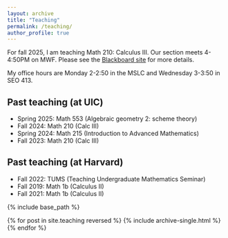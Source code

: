 ```yaml
---
layout: archive
title: "Teaching"
permalink: /teaching/
author_profile: true
---
```


For fall 2025, I am teaching Math 210: Calculus III. Our section meets 4-4:50PM on MWF. Please see the [Blackboard site](https://uic.blackboard.com/) for more details.

My office hours are Monday 2-2:50 in the MSLC and Wednesday 3-3:50 in SEO 413.

Past teaching (at UIC)
------
* Spring 2025: Math 553 (Algebraic geometry 2: scheme theory)
* Fall 2024: Math 210 (Calc III)
* Spring 2024: Math 215 (Introduction to Advanced Mathematics)
* Fall 2023: Math 210 (Calc III)

Past teaching (at Harvard)
------
* Fall 2022: TUMS (Teaching Undergraduate Mathematics Seminar)
* Fall 2019: Math 1b (Calculus II)
* Fall 2021: Math 1b (Calculus II)


{% include base_path %}

{% for post in site.teaching reversed %}
  {% include archive-single.html %}
{% endfor %}

